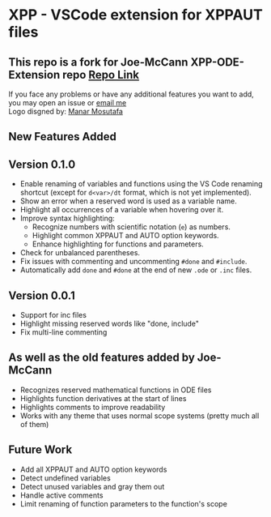 # XPP - VSCode extension for XPPAUT files

## This repo is a fork for Joe-McCann XPP-ODE-Extension repo [Repo Link](https://github.com/Joe-McCann/XPP-ODE-Extension)

If you face any problems or have any additional features you want to add, you may open an issue or [email me](mailto:muhammadmoustafa22@gmail.com)  
Logo disgned by: [Manar Mosutafa](mailto:manarmoustafa246@gmail.com)

## New Features Added

## Version 0.1.0

- Enable renaming of variables and functions using the VS Code renaming shortcut (except for `d<var>/dt` format, which is not yet implemented).
- Show an error when a reserved word is used as a variable name.
- Highlight all occurrences of a variable when hovering over it.
- Improve syntax highlighting:
  - Recognize numbers with scientific notation (`e`) as numbers.
  - Highlight common XPPAUT and AUTO option keywords.
  - Enhance highlighting for functions and parameters.
- Check for unbalanced parentheses.
- Fix issues with commenting and uncommenting `#done` and `#include`.
- Automatically add `done` and `#done` at the end of new `.ode` or `.inc` files.

## Version 0.0.1

- Support for inc files
- Highlight missing reserved words like "done, include"
- Fix multi-line commenting

## As well as the old features added by Joe-McCann

- Recognizes reserved mathematical functions in ODE files
- Highlights function derivatives at the start of lines
- Highlights comments to improve readability
- Works with any theme that uses normal scope systems (pretty much all of them)

## Future Work

- Add all XPPAUT and AUTO option keywords
- Detect undefined variables
- Detect unused variables and gray them out
- Handle active comments
- Limit renaming of function parameters to the function's scope
